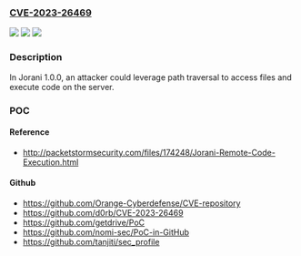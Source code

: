 ### [CVE-2023-26469](https://cve.mitre.org/cgi-bin/cvename.cgi?name=CVE-2023-26469)
![](https://img.shields.io/static/v1?label=Product&message=n%2Fa&color=blue)
![](https://img.shields.io/static/v1?label=Version&message=n%2Fa&color=blue)
![](https://img.shields.io/static/v1?label=Vulnerability&message=n%2Fa&color=brighgreen)

### Description

In Jorani 1.0.0, an attacker could leverage path traversal to access files and execute code on the server.

### POC

#### Reference
- http://packetstormsecurity.com/files/174248/Jorani-Remote-Code-Execution.html

#### Github
- https://github.com/Orange-Cyberdefense/CVE-repository
- https://github.com/d0rb/CVE-2023-26469
- https://github.com/getdrive/PoC
- https://github.com/nomi-sec/PoC-in-GitHub
- https://github.com/tanjiti/sec_profile

